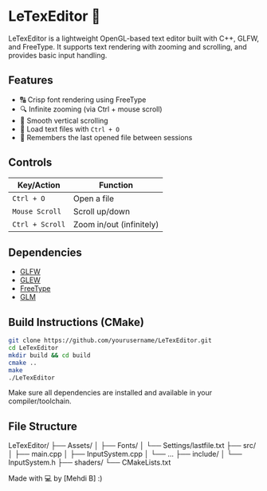 # LeTexEditor 📝

LeTexEditor is a lightweight OpenGL-based text editor built with C++, GLFW, and FreeType. It supports text rendering with zooming and scrolling, and provides basic input handling.

## Features

- 🔠 Crisp font rendering using FreeType
- 🔍 Infinite zooming (via Ctrl + mouse scroll)
- 📜 Smooth vertical scrolling
- 📂 Load text files with `Ctrl + O`
- 💾 Remembers the last opened file between sessions

## Controls

| Key/Action        | Function                      |
|-------------------|-------------------------------|
| `Ctrl + O`        | Open a file                   |
| `Mouse Scroll`    | Scroll up/down                |
| `Ctrl + Scroll`   | Zoom in/out (infinitely)      |

## Dependencies

- [GLFW](https://www.glfw.org/)
- [GLEW](http://glew.sourceforge.net/)
- [FreeType](https://freetype.org/)
- [GLM](https://github.com/g-truc/glm)

## Build Instructions (CMake)

```bash
git clone https://github.com/yourusername/LeTexEditor.git
cd LeTexEditor
mkdir build && cd build
cmake ..
make
./LeTexEditor
```
Make sure all dependencies are installed and available in your compiler/toolchain.

## File Structure
LeTexEditor/
├── Assets/
│   ├── Fonts/
│   └── Settings/lastfile.txt
├── src/
│   ├── main.cpp
│   ├── InputSystem.cpp
│   └── ...
├── include/
│   └── InputSystem.h
├── shaders/
└── CMakeLists.txt

Made with 💻 by [Mehdi B] :)
